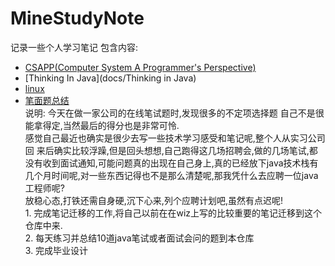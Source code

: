 # MineStudyNote
记录一些个人学习笔记
包含内容:  
> 
* [CSAPP(Computer System A Programmer's Perspective)](docs/CSAPP)  
* [Thinking In Java](docs/Thinking in Java)
* [linux](docs/linux)
* [笔面题总结](笔面题总结)  
        说明:
        今天在做一家公司的在线笔试题时,发现很多的不定项选择题  自己不是很能拿得定,当然最后的得分也是非常可怜.  
        感觉自己最近也确实是很少去写一些技术学习感受和笔记呢,整个人从实习公司回  来后确实比较浮躁,但是回头想想,自己跑得这几场招聘会,做的几场笔试,都没有收到面试通知,可能问题真的出现在自己身上,真的已经放下java技术栈有几个月时间呢,对一些东西记得也不是那么清楚呢,那我凭什么去应聘一位java工程师呢?  
        放稳心态,打铁还需自身硬,沉下心来,列个应聘计划吧,虽然有点迟呢!  
        1. 完成笔记迁移的工作,将自己以前在在wiz上写的比较重要的笔记迁移到这个仓库中来.  
        2. 每天练习并总结10道java笔试或者面试会问的题到本仓库  
        3. 完成毕业设计
 
        
        

        